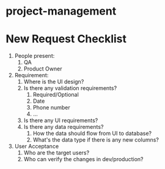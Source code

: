 # project-management

# New Request Checklist
1. People present:
   1. QA
   1. Product Owner
1. Requirement:
   1. Where is the UI design?
   1. Is there any validation requirements?
      1. Required/Optional
      1. Date
      1. Phone number
      1. ...
   1. Is there any UI requirements?
   1. Is there any data requirements? 
      1. How the data should flow from UI to database?
      1. What's the data type if there is any new columns?
1. User Acceptance
   1. Who are the target users?
   1. Who can verify the changes in dev/production?

